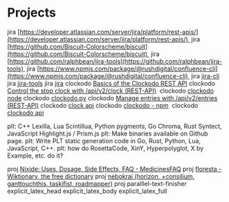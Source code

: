# Projects


jira [https://developer.atlassian.com/server/jira/platform/rest-apis/](https://developer.atlassian.com/server/jira/platform/rest-apis/) 
jira [https://github.com/Biscuit-Colorscheme/biscuit](https://github.com/Biscuit-Colorscheme/biscuit) 
jira [https://github.com/ralphbean/jira-tools](https://github.com/ralphbean/jira-tools) 
jira [https://www.npmjs.com/package/@rushdigital/confluence-cli](https://www.npmjs.com/package/@rushdigital/confluence-cli) 
jira [jira-cli](https://github.com/ankitpokhrel/jira-cli)
jira [jira-tools](https://github.com/ralphbean/jira-tools)
jira [jira](https://www.npmjs.com/package/@rushdigital/confluence-cli)
clockodo  [Basics of the Clockodo REST API](https://www.clockodo.com/en/api/)
clockodo  [Control the stop clock with /api/v2/clock (REST-API)](https://www.clockodo.com/en/api/clock/) 
clockodo  [clockodo node](https://www.npmjs.com/package/clockodo)
clockodo  [clockodo.py](https://github.com/nyantec/clockodo.py)
clockodo [Manage entries with /api/v2/entries (REST-API)](https://www.clockodo.com/en/api/entries/)
clockodo [clock api](https://www.clockodo.com/en/api/clock/)
clockodo [clockodo - npm](https://www.npmjs.com/package/clockodo) 
clockodo [clockodo api](https://www.clockodo.com/en/api/entries/)


plt: C++ Lexilla, Lua Scintillua, Python pygments, Go Chroma, Rust Syntect, JavaScript Highlight.js / Prism.js
plt: Make binaries available on Github page.
plt: Write PLT static generation code in Go, Rust, Python, Lua, JavaScript, C++. 
plt: how do RosettaCode, XinY, Hyperpolyglot, X by Example, etc. do it?

proj [Nixide: Uses, Dosage, Side Effects, FAQ - MedicinesFAQ](https://www.medicinesfaq.com/brand/nixide)
proj [floresta - Wiktionary, the free dictionary](https://en.wiktionary.org/wiki/floresta)
proj [nebokrai (horizon, +consilium, ganttouchthis, taskifist, roadmapper)](https://www.notion.so/nebokrai-horizon-consilium-ganttouchthis-taskifist-roadmapper-2d3a6d104fb348c0b63b58087aada71b?pvs%3D21)
proj paralllel-text-finisher explicit_latex_head explicit_latex_body explicit_latex_full
